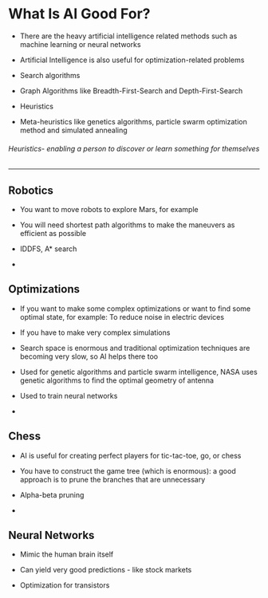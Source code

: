 # What Is AI Good For?

- There are the heavy artificial intelligence related methods such as machine learning or neural networks

- Artificial Intelligence is also useful for optimization-related problems

- Search algorithms

- Graph Algorithms like Breadth-First-Search and Depth-First-Search

- Heuristics

- Meta-heuristics like genetics algorithms, particle swarm optimization method and simulated annealing

###### Heuristics- enabling a person to discover or learn something for themselves

***

## Robotics

- You want to move robots to explore Mars, for example

- You will need shortest path algorithms to make the maneuvers as efficient as possible

- IDDFS, A* search

-

## Optimizations

- If you want to make some complex optimizations or want to find some optimal state, for example: To reduce noise in electric devices

- If you have to make very complex simulations

- Search space is enormous and traditional optimization techniques are becoming very slow, so AI helps there too

- Used for genetic algorithms and particle swarm intelligence, NASA uses genetic algorithms to find the optimal geometry of antenna

- Used to train neural networks

-

## Chess

- AI is useful for creating perfect players for tic-tac-toe, go, or chess

- You have to construct the game tree (which is enormous): a good approach is to prune the branches that are unnecessary

- Alpha-beta pruning

-

## Neural Networks

- Mimic the human brain itself

- Can yield very good predictions - like stock markets

- Optimization for transistors

